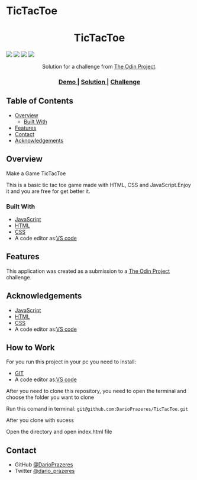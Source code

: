 # TicTacToe


<h1 align="center">TicTacToe</h1>


<img src='https://img.shields.io/github/issues/DarioPrazeres/TicTacToe'> <img src='https://img.shields.io/github/forks/DarioPrazeres/TicTacToe'> <img src='https://img.shields.io/github/stars/DarioPrazeres/TicTacToe'> <img src='https://img.shields.io/github/license/DarioPrazeres/TicTacToe'> 


<div align="center">
   Solution for a challenge from  <a href="theodinproject.com" target="_blank">The Odin Project</a>.
</div>

<div align="center">
  <h3>
    <a href="https://darioprazeres.github.io/TicTacToe/">
      Demo
    </a>
    <span> | </span>
    <a href="//github.com/DarioPrazeres/TicTacToe">
      Solution
    </a>
    <span> | </span>
    <a href="https://theodinproject.com">
      Challenge
    </a>
  </h3>
</div>

<!-- TABLE OF CONTENTS -->

## Table of Contents

- [Overview](#overview)
  - [Built With](#built-with)
- [Features](#features)
- [Contact](#contact)
- [Acknowledgements](#acknowledgements)

<!-- OVERVIEW -->

## Overview

<p>Make a Game TicTacToe</p>
<p>This is a basic tic tac toe game made with HTML, CSS and JavaScript.Enjoy it and you are free for get better it. </p>


### Built With

<!-- This section should list any major frameworks that you built your project using. Here are a few examples.-->

- [JavaScript](https://nodejs.org/) 
- [HTML](https://html.com/) 
- [CSS](https://html.com/css/)
- A code editor as:[VS code](https://code.visualstudio.com/)

## Features

<!-- List the features of your application or follow the template. Don't share the figma file here :) -->

This application was created as a submission to a [The Odin Project](https://theodinproject.com) challenge. 


## Acknowledgements

<!-- This section should list any articles or add-ons/plugins that helps you to complete the project. This is optional but it will help you in the future. For exmpale -->

- [JavaScript](https://nodejs.org/) 
- [HTML](https://html.com/) 
- [CSS](https://html.com/css/)
- A code editor as:[VS code](https://code.visualstudio.com/)

## How to Work

<p>For you run this project in your pc you need to install:</p>

- [GIT](https://git-scm.com/)
- A code editor as:[VS code](https://code.visualstudio.com/)

<p>After you need to clone this repository, you need to open the terminal and choose the folder you want to clone</p>
<p>Run this comand in terminal: <code>git@github.com:DarioPrazeres/TicTacToe.git</code></p>
<p>After you clone with sucess</p>
<p>Open the directory and open index.html file</p>

## Contact

- GitHub [@DarioPrazeres](https://github.com/DarioPrazeres)
- Twitter [@dario_prazeres](https://twitter.com/dario_prazeres)
